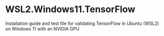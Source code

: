 # WSL2.Windows11.TensorFlow
Installation guide and test file for validating TensorFlow in Ubuntu (WSL2) on Windows 11 with an NVIDIA GPU
